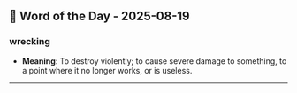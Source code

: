 ## 📅 Word of the Day - 2025-08-19

### **wrecking**
- **Meaning**: To destroy violently; to cause severe damage to something, to a point where it no longer works, or is useless.

---
